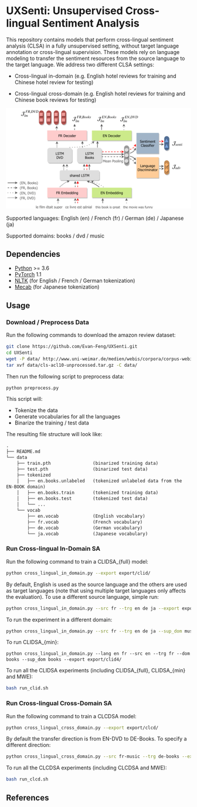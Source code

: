 # UXSenti: Unsupervised Cross-lingual Sentiment Analysis

This repository contains models that perform cross-lingual sentiment analysis (CLSA) in a fully unsupervised setting, without target language annotation or cross-lingual supervision. These models rely on language modeling to transfer the sentiment resources from the source language to the target language. We address two different CLSA settings:
- Cross-lingual in-domain (e.g. English hotel reviews for training and Chinese hotel review for testing)

- Cross-lingual cross-domain (e.g. English hotel reviews for training and Chinese book reviews for testing)

<img src="CLIDSA.png" width="600">

Supported languages: English (en) / French (fr) / German (de) / Japanese (ja)

Supported domains: books / dvd / music

## Dependencies

- [Python](<https://www.python.org/>) >= 3.6
- [PyTorch](<https://pytorch.org/>) 1.1
- [NLTK](<https://www.nltk.org/>) (for English / French / German tokenization)
- [Mecab](<https://github.com/SamuraiT/mecab-python3>) (for Japanese tokenization)


## Usage

### Download / Preprocess Data

Run the following commands to download the amazon review dataset:

```bash
git clone https://github.com/Evan-Feng/UXSenti.git
cd UXSenti
wget -P data/ http://www.uni-weimar.de/medien/webis/corpora/corpus-webis-cls-10/cls-acl10-unprocessed.tar.gz
tar xvf data/cls-acl10-unprocessed.tar.gz -C data/
```

Then run the following script to preprocess data:

```bash
python preprocess.py
```

This script will:
- Tokenize the data
- Generate vocabularies for all the languages
- Binarize the training / test data

The resulting file structure will look like:

```
.
├── README.md
└── data
    ├── train.pth                (binarized training data)
    ├── test.pth                 (binarized test data)
    ├── tokenized
    │   ├── en.books.unlabeled   (tokenized unlabeled data from the EN-BOOK domain)
    │   ├── en.books.train       (tokenized training data)
    │   ├── en.books.test        (tokenized test data)
    │   └── ...
    └── vocab
        ├── en.vocab             (English vocabulary)
        ├── fr.vocab             (French vocabulary)
        ├── de.vocab             (German vocabulary)
        └── ja.vocab             (Japanese vocabulary)
```

### Run Cross-lingual In-Domain SA

Run the following command to train a CLIDSA_{full} model:

```bash
python cross_lingual_in_domain.py --export export/clid/
```

By default, English is used as the source language and the others are used as target languages (note that using multiple target languages only affects the evaluation). To use a different source language, simple run:

```bash
python cross_lingual_in_domain.py --src fr --trg en de ja --export export/clid2/
```

To run the experiment in a different domain:

```bash
python cross_lingual_in_domain.py --src fr --trg en de ja --sup_dom music --export export/clid3/
```

To run CLIDSA_{min}:

```
python cross_lingual_in_domain.py --lang en fr --src en --trg fr --dom books --sup_dom books --export export/clid4/
```

To run all the CLIDSA experiments (including CLIDSA_{full}, CLIDSA_{min} and MWE):

```bash
bash run_clid.sh
```

### Run Cross-lingual Cross-Domain SA

Run the following command to train a CLCDSA model:

```bash
python cross_lingual_cross_domain.py --export export/clcd/
```

By default the transfer direction is from EN-DVD to DE-Books. To specify a different direction:

```bash
python cross_lingual_cross_domain.py --src fr-music --trg de-books --export export/clcd2/
```

To run all the CLCDSA experiments (including CLCDSA and MWE):

```bash
bash run_clcd.sh
```

## References

